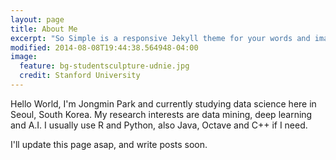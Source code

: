 ```yaml
---
layout: page
title: About Me
excerpt: "So Simple is a responsive Jekyll theme for your words and images."
modified: 2014-08-08T19:44:38.564948-04:00
image:
  feature: bg-studentsculpture-udnie.jpg
  credit: Stanford University
---
```

Hello World, I'm Jongmin Park and currently studying data science here in Seoul, South Korea. My research interests are data mining, deep learning and A.I. I usually use R and Python, also Java, Octave and C++ if I need.

I'll update this page asap, and write posts soon.
